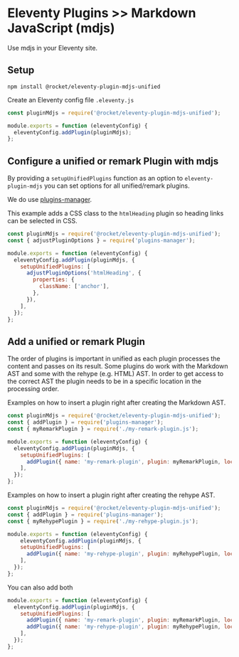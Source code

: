 # Eleventy Plugins >> Markdown JavaScript (mdjs)

Use mdjs in your Eleventy site.

## Setup

```shell
npm install @rocket/eleventy-plugin-mdjs-unified
```

Create an Eleventy config file `.eleventy.js`

```js
const pluginMdjs = require('@rocket/eleventy-plugin-mdjs-unified');

module.exports = function (eleventyConfig) {
  eleventyConfig.addPlugin(pluginMdjs);
};
```

## Configure a unified or remark Plugin with mdjs

By providing a `setupUnifiedPlugins` function as an option to `eleventy-plugin-mdjs` you can set options for all unified/remark plugins.

We do use [plugins-manager](../tools/plugins-manager.md).

This example adds a CSS class to the `htmlHeading` plugin so heading links can be selected in CSS.

```js
const pluginMdjs = require('@rocket/eleventy-plugin-mdjs-unified');
const { adjustPluginOptions } = require('plugins-manager');

module.exports = function (eleventyConfig) {
  eleventyConfig.addPlugin(pluginMdjs, {
    setupUnifiedPlugins: [
      adjustPluginOptions('htmlHeading', {
        properties: {
          className: ['anchor'],
        },
      }),
    ],
  });
};
```

## Add a unified or remark Plugin

The order of plugins is important in unified as each plugin processes the content and passes on its result.
Some plugins do work with the Markdown AST and some with the rehype (e.g. HTML) AST. In order to get access to the correct AST the plugin needs to be in a specific location in the processing order.

Examples on how to insert a plugin right after creating the Markdown AST.

```js
const pluginMdjs = require('@rocket/eleventy-plugin-mdjs-unified');
const { addPlugin } = require('plugins-manager');
const { myRemarkPlugin } = require('./my-remark-plugin.js');

module.exports = function (eleventyConfig) {
  eleventyConfig.addPlugin(pluginMdjs, {
    setupUnifiedPlugins: [
      addPlugin({ name: 'my-remark-plugin', plugin: myRemarkPlugin, location: 'markdown' }),
    ],
  });
};
```

Examples on how to insert a plugin right after creating the rehype AST.

```js
const pluginMdjs = require('@rocket/eleventy-plugin-mdjs-unified');
const { addPlugin } = require('plugins-manager');
const { myRehypePlugin } = require('./my-rehype-plugin.js');

module.exports = function (eleventyConfig) {
    eleventyConfig.addPlugin(pluginMdjs, {
    setupUnifiedPlugins: [
      addPlugin({ name: 'my-rehype-plugin', plugin: myRehypePlugin, location: 'remark2rehype' }),
    ],
  });
};
```

You can also add both

```js
module.exports = function (eleventyConfig) {
  eleventyConfig.addPlugin(pluginMdjs, {
    setupUnifiedPlugins: [
      addPlugin({ name: 'my-remark-plugin', plugin: myRemarkPlugin, location: 'markdown' }),
      addPlugin({ name: 'my-rehype-plugin', plugin: myRehypePlugin, location: 'remark2rehype' }),
    ],
  });
};
```
